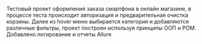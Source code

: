 Тестовый проект оформления заказа смартфона в онлайн магазине, в процессе теста происходит авторизация и предварительная очистка корзины. 
Далее из hover меню выбирается категория и добавляются различные фильтры, проект построен используя принципы ООП и POM.
Добавлено логирование и отчеты Allure
